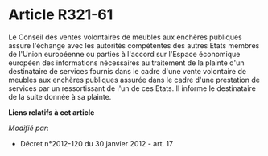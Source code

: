 # Article R321-61

Le Conseil des ventes volontaires de meubles aux enchères publiques assure l'échange avec les autorités compétentes des
autres Etats membres de l'Union européenne ou parties à l'accord sur l'Espace économique européen des informations
nécessaires au traitement de la plainte d'un destinataire de services fournis dans le cadre d'une vente volontaire de meubles
aux enchères publiques assurée dans le cadre d'une prestation de services par un ressortissant de l'un de ces Etats. Il
informe le destinataire de la suite donnée à sa plainte.

**Liens relatifs à cet article**

_Modifié par_:

  - Décret n°2012-120 du 30 janvier 2012 - art. 17
